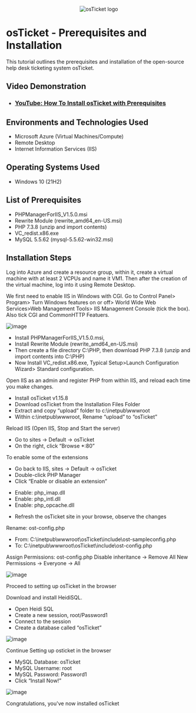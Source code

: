 <p align="center">
<img src="https://i.imgur.com/Clzj7Xs.png" alt="osTicket logo"/>
</p>

<h1>osTicket - Prerequisites and Installation</h1>
This tutorial outlines the prerequisites and installation of the open-source help desk ticketing system osTicket.<br />


<h2>Video Demonstration</h2>

- ### [YouTube: How To Install osTicket with Prerequisites](https://youtu.be/xi1hy1Mfkv4?feature=shared)

<h2>Environments and Technologies Used</h2>

- Microsoft Azure (Virtual Machines/Compute)
- Remote Desktop
- Internet Information Services (IIS)

<h2>Operating Systems Used </h2>

- Windows 10</b> (21H2)

<h2>List of Prerequisites</h2>

- PHPManagerForIIS_V1.5.0.msi
- Rewrite Module (rewrite_amd64_en-US.msi)
- PHP 7.3.8 (unzip and import contents)
- VC_redist.x86.exe
- MySQL 5.5.62 (mysql-5.5.62-win32.msi)

<h2>Installation Steps</h2>
Log into Azure and create a resource group, within it, create a virtual machine with at least 2 VCPUs and name it VM1. Then after the creation of the virtual machine, log into it using Remote Desktop.

We first need to enable IIS in Windows with CGI. Go to Control Panel> Program> Turn Windows features on or off> World Wide Web Services>Web Management Tools> IIS Management Console (tick the box). Also tick CGI and CommonHTTP Featuers. 

![image](https://github.com/user-attachments/assets/4c47f0ef-7cb5-4de9-9083-e24bc562dc53)
  
- Install PHPManagerForIIS_V1.5.0.msi, 
- Install Rewrite Module (rewrite_amd64_en-US.msi)
- Then create a file directory C:\PHP, then download PHP 7.3.8 (unzip and import contents into C:\PHP)
- Now Install VC_redist.x86.exe, Typical Setup>Launch Configuration Wizard> Standard configuration.

Open IIS as an admin and register PHP from within IIS, and reload each time you make changes.
- Install osTicket v1.15.8
- Download osTicket from the Installation Files Folder
- Extract and copy “upload” folder to c:\inetpub\wwwroot
- Within c:\inetpub\wwwroot, Rename “upload” to “osTicket”

Reload IIS (Open IIS, Stop and Start the server)

- Go to sites -> Default -> osTicket
- On the right, click “Browse *:80”

To enable some of the extensions
- Go back to IIS, sites -> Default -> osTicket
- Double-click PHP Manager
- Click “Enable or disable an extension”
 * Enable: php_imap.dll
 * Enable: php_intl.dll
 * Enable: php_opcache.dll
- Refresh the osTicket site in your browse, observe the changes

Rename: ost-config.php
- From: C:\inetpub\wwwroot\osTicket\include\ost-sampleconfig.php
- To: C:\inetpub\wwwroot\osTicket\include\ost-config.php

Assign Permissions: ost-config.php
Disable inheritance -> Remove All
New Permissions -> Everyone -> All

![image](https://github.com/user-attachments/assets/f54610df-4cf9-4bd0-b06b-f9b93a0a8eaf)

Proceed to setting up osTicket in the browser

Download and install HeidiSQL.
- Open Heidi SQL
- Create a new session, root/Password1
- Connect to the session
- Create a database called “osTicket”

![image](https://github.com/user-attachments/assets/0e6bee27-b52c-485d-94a9-74757eb3b48d)


Continue Setting up osticket in the browser
- MySQL Database: osTicket
- MySQL Username: root
- MySQL Password: Password1
- Click “Install Now!”

![image](https://github.com/user-attachments/assets/9f1ddd1c-e809-44c0-a410-abd177b0c985)


Congratulations, you've now installed osTicket


